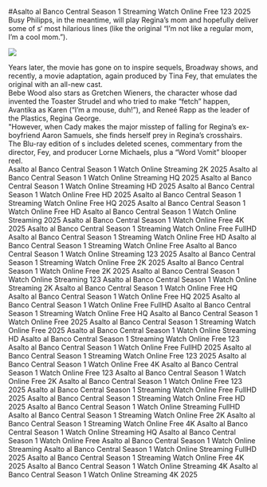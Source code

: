 #Asalto al Banco Central Season 1 Streaming Watch Online Free 123 2025  
Busy Philipps, in the meantime, will play Regina’s mom and hopefully deliver some of s‘ most hilarious lines (like the original “I’m not like a regular mom, I’m a cool mom.”).  
  
[![](https://i.imgur.com/qSNzIqt.png)](https://movie.rssnews.media/yHAOHKCEA.php)  
  
Years later, the movie has gone on to inspire sequels, Broadway shows, and recently, a movie adaptation, again produced by Tina Fey, that emulates the original with an all-new cast.  
Bebe Wood also stars as Gretchen Wieners, the character whose dad invented the Toaster Strudel and who tried to make “fetch” happen, Avantika as Karen (“I’m a mouse, duh!”), and Reneé Rapp as the leader of the Plastics, Regina George.  
"However, when Cady makes the major misstep of falling for Regina’s ex-boyfriend Aaron Samuels, she finds herself prey in Regina’s crosshairs.  
The Blu-ray edition of s includes deleted scenes, commentary from the director, Fey, and producer Lorne Michaels, plus a “Word Vomit” blooper reel.  
Asalto al Banco Central Season 1 Watch Online Streaming 2K 2025
Asalto al Banco Central Season 1 Watch Online Streaming HQ 2025
Asalto al Banco Central Season 1 Watch Online Streaming HD 2025
Asalto al Banco Central Season 1 Watch Online Free HD 2025
Asalto al Banco Central Season 1 Streaming Watch Online Free HQ 2025
Asalto al Banco Central Season 1 Watch Online Free HD
Asalto al Banco Central Season 1 Watch Online Streaming 2025
Asalto al Banco Central Season 1 Watch Online Free 4K 2025
Asalto al Banco Central Season 1 Streaming Watch Online Free FullHD
Asalto al Banco Central Season 1 Streaming Watch Online Free HD
Asalto al Banco Central Season 1 Streaming Watch Online Free
Asalto al Banco Central Season 1 Watch Online Streaming 123 2025
Asalto al Banco Central Season 1 Streaming Watch Online Free 2K 2025
Asalto al Banco Central Season 1 Watch Online Free 2K 2025
Asalto al Banco Central Season 1 Watch Online Streaming 123
Asalto al Banco Central Season 1 Watch Online Streaming 2K
Asalto al Banco Central Season 1 Watch Online Free HQ
Asalto al Banco Central Season 1 Watch Online Free HQ 2025
Asalto al Banco Central Season 1 Watch Online Free FullHD
Asalto al Banco Central Season 1 Streaming Watch Online Free HQ
Asalto al Banco Central Season 1 Watch Online Free 2025
Asalto al Banco Central Season 1 Streaming Watch Online Free 2025
Asalto al Banco Central Season 1 Watch Online Streaming HD
Asalto al Banco Central Season 1 Streaming Watch Online Free 123
Asalto al Banco Central Season 1 Watch Online Free FullHD 2025
Asalto al Banco Central Season 1 Streaming Watch Online Free 123 2025
Asalto al Banco Central Season 1 Watch Online Free 4K
Asalto al Banco Central Season 1 Watch Online Free 123
Asalto al Banco Central Season 1 Watch Online Free 2K
Asalto al Banco Central Season 1 Watch Online Free 123 2025
Asalto al Banco Central Season 1 Streaming Watch Online Free FullHD 2025
Asalto al Banco Central Season 1 Streaming Watch Online Free HD 2025
Asalto al Banco Central Season 1 Watch Online Streaming FullHD
Asalto al Banco Central Season 1 Streaming Watch Online Free 2K
Asalto al Banco Central Season 1 Streaming Watch Online Free 4K
Asalto al Banco Central Season 1 Watch Online Streaming HQ
Asalto al Banco Central Season 1 Watch Online Free
Asalto al Banco Central Season 1 Watch Online Streaming
Asalto al Banco Central Season 1 Watch Online Streaming FullHD 2025
Asalto al Banco Central Season 1 Streaming Watch Online Free 4K 2025
Asalto al Banco Central Season 1 Watch Online Streaming 4K
Asalto al Banco Central Season 1 Watch Online Streaming 4K 2025